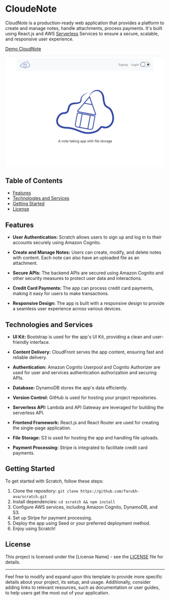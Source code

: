 # CloudeNote

CloudNote is a production-ready web application that provides a platform to create and manage notes, handle attachments, process payments. 
It's built using React.js and AWS [Serverless](https://aws.amazon.com/serverless/) Services to ensure a secure, scalable, and responsive user experience.

[Demo CloudNote](https://d4f04oupe2t71.cloudfront.net/)  

<p align="center">
   <img src="https://github.com/Farukh-AVA/demo-notes-app/blob/main/CloudNoteGif.gif"  width=500><br>
</p>

## Table of Contents
- [Features](#features)
- [Technologies and Services](#technologies-and-services)
- [Getting Started](#getting-started)
- [License](#license)

## Features
- **User Authentication:** Scratch allows users to sign up and log in to their accounts securely using Amazon Cognito.

- **Create and Manage Notes:** Users can create, modify, and delete notes with content. Each note can also have an uploaded file as an attachment.

- **Secure APIs:** The backend APIs are secured using Amazon Cognito and other security measures to protect user data and interactions.

- **Credit Card Payments:** The app can process credit card payments, making it easy for users to make transactions.

- **Responsive Design:** The app is built with a responsive design to provide a seamless user experience across various devices.

## Technologies and Services
- **UI Kit:** Bootstrap is used for the app's UI Kit, providing a clean and user-friendly interface.

- **Content Delivery:** CloudFront serves the app content, ensuring fast and reliable delivery.

- **Authentication:** Amazon Cognito Userpool and Cognito Authorizer are used for user and services authentication authorization and securing APIs.

- **Database:** DynamoDB stores the app's data efficiently.

- **Version Control:** GitHub is used for hosting your project repositories.

- **Serverless API:** Lambda and API Gateway are leveraged for building the serverless API.

- **Frontend Framework:** React.js and React Router are used for creating the single-page application.

- **File Storage:** S3 is used for hosting the app and handling file uploads.

- **Payment Processing:** Stripe is integrated to facilitate credit card payments.

## Getting Started
To get started with Scratch, follow these steps:
1. Clone the repository: `git clone https://github.com/farukh-ava/scratch.git`
2. Install dependencies: `cd scratch && npm install`
3. Configure AWS services, including Amazon Cognito, DynamoDB, and S3.
4. Set up Stripe for payment processing.
5. Deploy the app using Seed or your preferred deployment method.
6. Enjoy using Scratch!

## License
This project is licensed under the [License Name] - see the [LICENSE](LICENSE) file for details.

---

Feel free to modify and expand upon this template to provide more specific details about your project, its setup, and usage. Additionally, consider adding links to relevant resources, such as documentation or user guides, to help users get the most out of your application.
